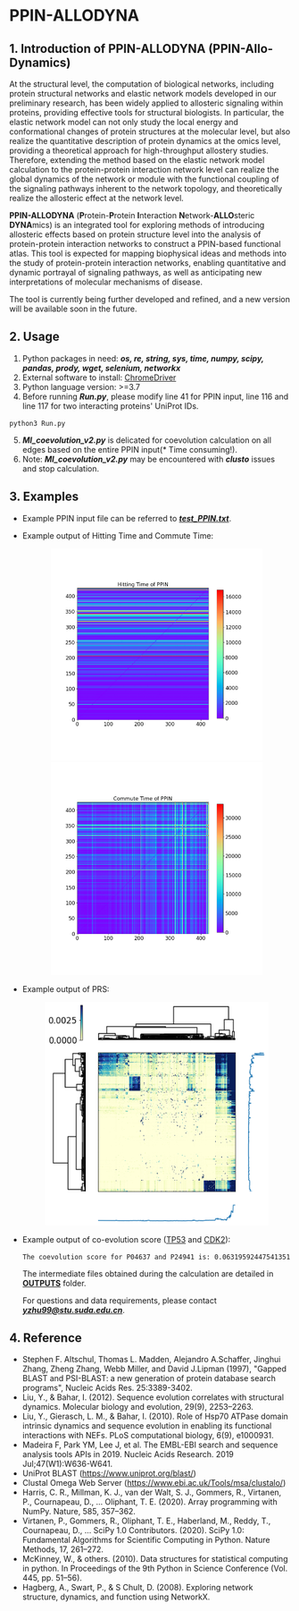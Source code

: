 # PPIN-ALLODYNA
## 1. Introduction of PPIN-ALLODYNA (PPIN-Allo-Dynamics)

At the structural level, the computation of biological networks, including protein structural networks and elastic network models developed in our preliminary research, has been widely applied to allosteric signaling within proteins, providing effective tools for structural biologists. In particular, the elastic network model can not only study the local energy and conformational changes of protein structures at the molecular level, but also realize the quantitative description of protein dynamics at the omics level, providing a theoretical approach for high-throughput allostery studies. Therefore, extending the method based on the elastic network model calculation to the protein-protein interaction network level can realize the global dynamics of the network or module with the functional coupling of the signaling pathways inherent to the network topology, and theoretically realize the allosteric effect at the network level.
  
**PPIN-ALLODYNA** (**P**rotein-**P**rotein **I**nteraction **N**etwork-**ALLO**steric **DYNA**mics) is an integrated tool for exploring methods of introducing allosteric effects based on protein structure level into the analysis of protein-protein interaction networks to construct a PPIN-based functional atlas. This tool is expected for mapping biophysical ideas and methods into the study of protein-protein interaction networks, enabling quantitative and dynamic portrayal of signaling pathways, as well as anticipating new interpretations of molecular mechanisms of disease.
  
The tool is currently being further developed and refined, and a new version will be available soon in the future.

## 2. Usage
  1) Python packages in need: ***os, re, string, sys, time, numpy, scipy, pandas, prody, wget, selenium, networkx***
  2) External software to install: [ChromeDriver](https://sites.google.com/chromium.org/driver/)
  3) Python language version: >=3.7
  4) Before running ***Run.py***, please modify line 41 for PPIN input, line 116 and line 117 for two interacting proteins' UniProt IDs.
  ```
  python3 Run.py
  ```
  5) ***MI_coevolution_v2.py*** is delicated for coevolution calculation on all edges based on the entire PPIN input(* Time consuming!).
  6) Note: ***MI_coevolution_v2.py*** may be encountered with ***clusto*** issues and stop calculation.

## 3. Examples

- Example PPIN input file can be referred to [***test_PPIN.txt***](https://github.com/JudeYu99/PPIN-ALLODYNA/blob/main/test_PPIN.txt).

- Example output of Hitting Time and Commute Time:  
  <div align=center>
  <img src="https://github.com/JudeYu99/PPIN-ALLODYNA/blob/main/OUTPUTS/hit.png" width="380" height="380"><img src="https://github.com/JudeYu99/PPIN-ALLODYNA/blob/main/OUTPUTS/commute.png" width="380" height="380">
  </div>
  
- Example output of PRS:  
  <div align=center>
  <img src="https://github.com/JudeYu99/PPIN-ALLODYNA/blob/main/OUTPUTS/prs_heatmap.png" width="400" height="400"/>
  </div>

- Example output of co-evolution score ([TP53](https://www.uniprot.org/uniprot/P04637) and [CDK2](https://www.uniprot.org/uniprot/P24941)):  
  ```
  The coevolution score for P04637 and P24941 is: 0.06319592447541351
  ```
  The intermediate files obtained during the calculation are detailed in [**OUTPUTS**](https://github.com/JudeYu99/PPIN-ALLODYNA/tree/main/OUTPUTS) folder.
  
  For questions and data requirements, please contact ***yzhu99@stu.suda.edu.cn***.

  
## 4. Reference
- Stephen F. Altschul, Thomas L. Madden, Alejandro A.Schaffer, Jinghui Zhang, Zheng Zhang, Webb Miller, and David J.Lipman (1997), "Gapped BLAST and PSI-BLAST: a new generation of protein database search programs", Nucleic Acids Res. 25:3389-3402.
- Liu, Y., & Bahar, I. (2012). Sequence evolution correlates with structural dynamics. Molecular biology and evolution, 29(9), 2253–2263.
- Liu, Y., Gierasch, L. M., & Bahar, I. (2010). Role of Hsp70 ATPase domain intrinsic dynamics and sequence evolution in enabling its functional interactions with NEFs. PLoS computational biology, 6(9), e1000931.
- Madeira F, Park YM, Lee J, et al. The EMBL-EBI search and sequence analysis tools APIs in 2019. Nucleic Acids Research. 2019 Jul;47(W1):W636-W641. 
- UniProt BLAST (https://www.uniprot.org/blast/)
- Clustal Omega Web Server (https://www.ebi.ac.uk/Tools/msa/clustalo/)
- Harris, C. R., Millman, K. J., van der Walt, S. J., Gommers, R., Virtanen, P., Cournapeau, D., … Oliphant, T. E. (2020). Array programming with NumPy. Nature, 585, 357–362.
- Virtanen, P., Gommers, R., Oliphant, T. E., Haberland, M., Reddy, T., Cournapeau, D., … SciPy 1.0 Contributors. (2020). SciPy 1.0: Fundamental Algorithms for Scientific Computing in Python. Nature Methods, 17, 261–272. 
- McKinney, W., & others. (2010). Data structures for statistical computing in python. In Proceedings of the 9th Python in Science Conference (Vol. 445, pp. 51–56).
- Hagberg, A., Swart, P., & S Chult, D. (2008). Exploring network structure, dynamics, and function using NetworkX.
